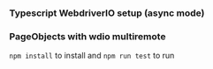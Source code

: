 ### Typescript WebdriverIO setup (async mode)
### PageObjects with wdio multiremote
 `npm install` to install and `npm run test` to run
